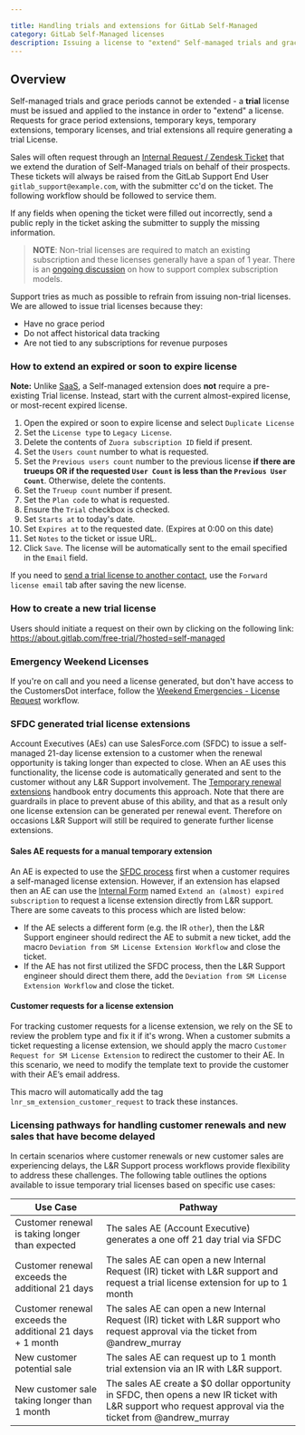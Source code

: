```yaml
---

title: Handling trials and extensions for GitLab Self-Managed
category: GitLab Self-Managed licenses
description: Issuing a license to "extend" Self-managed trials and grace periods
---
```


## Overview

Self-managed trials and grace periods cannot be extended - a **trial** license must be issued and applied to the instance in order to "extend" a license.
Requests for grace period extensions, temporary keys, temporary extensions, temporary licenses,
and trial extensions all require generating a trial License.

Sales will often request through an [Internal Request / Zendesk Ticket](https://gitlab-com.gitlab.io/support/internal-requests-form/) that we extend the duration of Self-Managed trials on behalf of their prospects. These tickets will always be raised from the GitLab Support End User `gitlab_support@example.com`, with the submitter cc'd on the ticket. The following workflow should be followed to service them.

If any fields when opening the ticket were filled out incorrectly, send a public reply in the ticket asking the submitter to supply the missing information.

> **NOTE**: Non-trial licenses are required to match an existing subscription and these licenses
generally have a span of 1 year. There is an
[ongoing discussion](https://gitlab.com/gitlab-com/support/support-team-meta/-/issues/3817) on
how to support complex subscription models.

Support tries as much as possible to refrain from issuing non-trial licenses.
We are allowed to issue trial licenses because they:

- Have no grace period
- Do not affect historical data tracking
- Are not tied to any subscriptions for revenue purposes

### How to extend an expired or soon to expire license

**Note:** Unlike [SaaS](/handbook/support/license-and-renewals/workflows/saas/trials_and_plan_change.html#extending-trials), a Self-managed extension does **not** require a pre-existing Trial license. Instead, start with the current almost-expired license, or most-recent expired license.

1. Open the expired or soon to expire license and select `Duplicate License`
1. Set the `License type` to `Legacy License`.
1. Delete the contents of `Zuora subscription ID` field if present.
1. Set the `Users count` number to what is requested.
1. Set the `Previous users count` number to the previous license **if there are trueups OR if the requested `User Count` is less than the `Previous User Count`**. Otherwise, delete the contents.
1. Set the `Trueup count` number if present.
1. Set the `Plan code` to what is requested.
1. Ensure the `Trial` checkbox is checked.
1. Set `Starts at` to today's date.
1. Set `Expires at` to the requested date. (Expires at 0:00 on this date)
1. Set `Notes` to the ticket or issue URL.
1. Click `Save`. The license will be automatically sent to the email specified in the `Email` field.

If you need to [send a trial license to another contact](/handbook/support/license-and-renewals/workflows/self-managed/sending_license_to_different_email.html#overview),
use the `Forward license email` tab after saving the new license.

### How to create a new trial license

Users should initiate a request on their own by clicking on the following link:  <https://about.gitlab.com/free-trial/?hosted=self-managed>

### Emergency Weekend Licenses

If you're on call and you need a license generated, but don't have access to the CustomersDot interface, follow the [Weekend Emergencies - License Request](/handbook/support/license-and-renewals/workflows/self-managed/license_for_weekend_emergencies.html) workflow.

### SFDC generated trial license extensions

Account Executives (AEs) can use SalesForce.com (SFDC) to issue a self-managed 21-day license extension to a customer when the renewal opportunity is taking longer than expected to close. When an AE uses this functionality, the license code is automatically generated and sent to the customer without any L&R Support involvement. The [Temporary renewal extensions](/handbook/product/fulfillment-guide/#temporary-renewal-extensions) handbook entry documents this approach. Note that there are guardrails in place to prevent abuse of this ability, and that as a result only one license extension can be generated per renewal event. Therefore on occasions L&R Support will still be required to generate further license extensions.


#### Sales AE requests for a manual temporary extension

An AE is expected to use the [SFDC process](#sfdc-generated-trial-license-extensions) first when a customer requires a self-managed license extension.  However, if an extension has elapsed then an AE can use the [Internal Form](https://gitlab-com.gitlab.io/support/internal-requests-form/) named `Extend an (almost) expired subscription` to request a license extension directly from L&R support.  There are some caveats to this process which are listed below:

- If the AE selects a different form (e.g. the IR `other`), then the L&R Support engineer should redirect the AE to submit a new ticket, add the macro `Deviation from SM License Extension Workflow` and close the ticket.
- If the AE has not first utilized the SFDC process, then the L&R Support engineer should direct them there, add the `Deviation from SM License Extension Workflow` and close the ticket.


#### Customer requests for a license extension

For tracking customer requests for a license extension, we rely on the SE to review the problem type and fix it if it's wrong. When a customer submits a ticket requesting a license extension, we should apply the macro `Customer Request for SM License Extension` to redirect the customer to their AE.  In this scenario, we need to modify the template text to provide the customer with their AE’s email address.

This macro will automatically add the tag `lnr_sm_extension_customer_request` to track these instances.


### Licensing pathways for handling customer renewals and new sales that have become delayed

In certain scenarios where customer renewals or new customer sales are experiencing delays, the L&R Support process workflows provide flexibility to address these challenges. The following table outlines the options available to issue temporary trial licenses based on specific use cases:


| Use Case | Pathway |
| ------ | ------ |
|  Customer renewal is taking longer than expected      | The sales AE (Account Executive) generates a one off 21 day trial via SFDC        |
|  Customer renewal exceeds the additional 21 days     |  The sales AE can open a new Internal Request (IR) ticket with L&R support and request a trial license extension for up to 1 month      |
|  Customer renewal exceeds the additional 21 days + 1 month     | The sales AE can open a new Internal Request (IR) ticket with L&R support who request approval via the ticket from @andrew_murray       |
|  New customer potential sale     |  The sales AE can request up to 1 month trial extension via an IR with L&R support.|
|  New customer sale taking longer than 1 month | The sales AE create a $0 dollar opportunity in SFDC, then opens a new IR ticket with L&R support who request approval via the ticket from @andrew_murray       |
